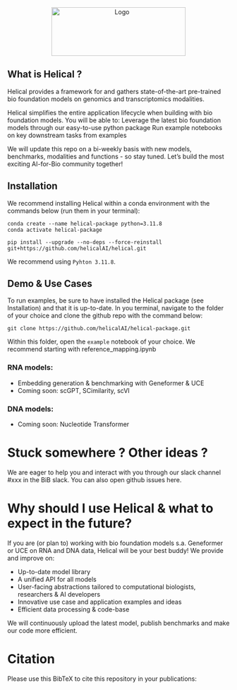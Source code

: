 <div align="center">
  <img src="https://github.com/helicalAI/helical-package/blob/main/assets/logo%2Bname.png" alt="Logo" width="304" height="110">
</div>

## What is Helical ?

Helical provides a framework for and gathers state-of-the-art pre-trained bio foundation models on genomics and transcriptomics modalities.

Helical simplifies the entire application lifecycle when building with bio foundation models. You will be able to:
Leverage the latest bio foundation models through our easy-to-use python package
Run example notebooks on key downstream tasks from examples

We will update this repo on a bi-weekly basis with new models, benchmarks, modalities and functions - so stay tuned.
Let’s build the most exciting AI-for-Bio community together!

## Installation

We recommend installing Helical within a conda environment with the commands below (run them in your terminal):
```
conda create --name helical-package python=3.11.8
conda activate helical-package
```
```
pip install --upgrade --no-deps --force-reinstall git+https://github.com/helicalAI/helical.git
```

We recommend using `Pyhton 3.11.8`.

## Demo & Use Cases

To run examples, be sure to have installed the Helical package (see Installation) and that it is up-to-date.
In you terminal, navigate to the folder of your choice and clone the github repo with the command below:
```
git clone https://github.com/helicalAI/helical-package.git
```
Within this folder, open the `example` notebook of your choice. We recommend starting with reference_mapping.ipynb

### RNA models:
- Embedding generation & benchmarking with Geneformer & UCE
- Coming soon: scGPT, SCimilarity, scVI

### DNA models:
- Coming soon: Nucleotide Transformer

# Stuck somewhere ? Other ideas ?
We are eager to help you and interact with you through our slack channel #xxx in the BiB slack. 
You can also open github issues here.

# Why should I use Helical & what to expect in the future?
If you are (or plan to) working with bio foundation models s.a. Geneformer or UCE on RNA and DNA data, Helical will be your best buddy! We provide and improve on:
- Up-to-date model library
- A unified API for all models
- User-facing abstractions tailored to computational biologists, researchers & AI developers
- Innovative use case and application examples and ideas
- Efficient data processing & code-base

We will continuously upload the latest model, publish benchmarks and make our code more efficient.

# Citation
Please use this BibTeX to cite this repository in your publications:
